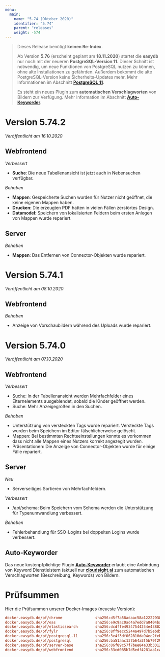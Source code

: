 ```yaml
---
menu:
  main:
    name: "5.74 (Oktober 2020)"
    identifier: "5.74"
    parent: "releases"
    weight: -574
---
```


> Dieses Release benötigt **keinen Re-Index**.
>
> Ab Version **5.76** (erscheint geplant am **18.11.2020**) startet die **easydb** nur noch mit der neueren **PostgreSQL-Version 11**. Dieser Schnitt ist notwendig, um neue Funktionen von PostgreSQL nutzen zu können, ohne alte Installationen zu gefährden. Außerdem bekommt die alte PostgreSQL-Version keine Sicherheits-Updates mehr. Mehr Informationen im Abschnitt **[PostgreSQL 11](../5.73#postgres-11)**.
>
> Es steht ein neues Plugin zum **automatischen Verschlagworten** von Bildern zur Verfügung. Mehr Information im Abschnitt **[Auto-Keyworder](#auto-keyworder)**.

# Version 5.74.2

*Veröffentlicht am 16.10.2020*

## Webfrontend

*Verbessert*

* **Suche**: Die neue Tabellenansicht ist jetzt auch in Nebensuchen verfügbar.

*Behoben*

* **Mappen**: Gespeicherte Suchen wurden für Nutzer nicht geöffnet, die keine eigenen Mappen haben.
* **Drucken**: Die erzeugten PDF hatten in vielen Fällen zerstörtes Design.
* **Datamodel**: Speichern von lokalisierten Feldern beim ersten Anlegen von Mappen wurde repariert.

## Server

*Behoben*

* **Mappen**: Das Entfernen von Connector-Objekten wurde repariert.

# Version 5.74.1

*Veröffentlicht am 08.10.2020*

## Webfrontend

*Behoben*

* Anzeige von Vorschaubildern während des Uploads wurde repariert.

# Version 5.74.0

*Veröffentlicht am 07.10.2020*

## Webfrontend

*Verbessert*

* Suche: In der Tabellenansicht werden Mehrfachfelder eines Elternelements ausgeblendet, sobald die Kinder geöffnet werden.
* Suche: Mehr Anzeigegrößen in den Suchen.

*Behoben*

* Unterstützung von versteckten Tags wurde repariert. Versteckte Tags wurden beim Speichern im Editor fälschlicherweise gelöscht.
* Mappen: Bei bestimmten Rechteeinstellungen konnte es vorkommen dass nicht alle Mappen eines Nutzers korrekt angezegit wurden.
* Präsentationen: Die Anzeige von Connector-Objekten wurde für einige Fälle repariert.

## Server

*Neu*

- Serverseitiges Sortieren von Mehrfachfeldern.

*Verbessert*

* /api/schema: Beim Speichern vom Schema werden die Unterstützung für Typenumwandlung verbessert.

*Behoben*

* Fehlerbehandlung für SSO-Logins bei doppelten Logins wurde verbessert.

## Auto-Keyworder

Das neue kostenpfplichtige Plugin [**Auto-Keyworder**](../../../en/webfrontend/datamanagement/features/keyword_plugin/) erlaubt eine Anbindung von Keyword Dienstleistern (aktuell nur [**cloudsight.ai**](https://couldsight.ai) zum automatischen Verschlagworten (Beschreibung, Keywords) von Bildern.

# Prüfsummen

Hier die Prüfsummen unserer Docker-Images (neueste Version):

```ini
docker.easydb.de/pf/chrome               sha256:d5f7a58adaac58a12222938ef95187f0bbdac4700131b1c3bfae21cf3ee6421e
docker.easydb.de/pf/eas                  sha256:e9c9ac0ad4a7edd7a0404bace2cdf4da84491cb841b6dfb17ddb9eb7af68e99c
docker.easydb.de/pf/elasticsearch        sha256:dcdffe49347544254e438029bcd5e784287842dfb4324c0ec4f2d96784bc2e7c
docker.easydb.de/pf/fylr                 sha256:8ff9ecc5244a497d7b5ebd59f34fa8592a949a4c5d3463dbe20c9148b178cfb8
docker.easydb.de/pf/postgresql-11        sha256:3e4f3df062810da94ec2feb7d54fa6c8aa271c600b57330086fe9c4c0623f0ff
docker.easydb.de/pf/postgresql           sha256:ba51aac137b64a3f5b79f29af94b98114994a34757d0f16885027f78b60c778c
docker.easydb.de/pf/server-base          sha256:06f89c57f7bee84a33b3312973bac58a246c5bb9e3029a87cf07c2ca0510650e
docker.easydb.de/pf/webfrontend          sha256:33cd085b7d5edf4281aa1ca3a83db6a445fe3d30848d77bc01141921e0ee865c
```

